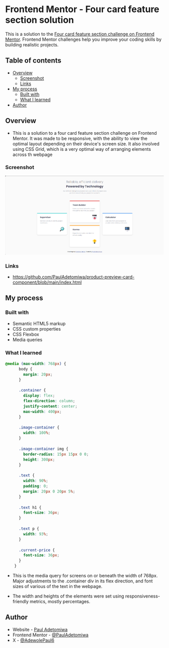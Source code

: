 # Frontend Mentor - Four card feature section solution

This is a solution to the [Four card feature section challenge on Frontend Mentor](https://www.frontendmentor.io/challenges/four-card-feature-section-weK1eFYK). Frontend Mentor challenges help you improve your coding skills by building realistic projects.  

## Table of contents

- [Overview](#overview)
  - [Screenshot](#screenshot)
  - [Links](#links)
- [My process](#my-process)
  - [Built with](#built-with)
  - [What I learned](#what-i-learned)
- [Author](#author)


## Overview

- This is a solution to a four card feature section challenge on Frontend Mentor. It was made to be responsive, with the ability to view the optimal layout depending on their device's screen size. It also involved using CSS Grid, which is a very optimal way of arranging elements across th webpage

### Screenshot

![](desktop-layout.png)

### Links

- https://github.com/PaulAdetomiwa/product-preview-card-component/blob/main/index.html

## My process

### Built with

- Semantic HTML5 markup
- CSS custom properties
- CSS Flexbox 
- Media queries

### What I learned

```css
@media (max-width: 768px) {
      body {
        margin: 20px;
      }

      .container {
        display: flex;
        flex-direction: column;
        justify-content: center;
        max-width: 400px;
      }

      .image-container {
        width: 100%;
      }

      .image-container img {
        border-radius: 15px 15px 0 0;
        height: 300px;
      }

      .text {
        width: 90%;
        padding: 0;
        margin: 20px 0 20px 5%;
      }

      .text h1 {
        font-size: 36px;
      }

      .text p {
        width: 93%;
      }

      .current-price {
        font-size: 36px;
      }
    }
```
- This is the media query for screens on or beneath the width of 768px. Major adjustments to the .container div in its flex direction, and font sizes of various of the text in the webpage.

- The width and heights of the elements were set using responsiveness-friendly metrics, mostly percentages.

## Author

- Website - [Paul Adetomiwa](https://github.com/PaulAdetomiwa)
- Frontend Mentor - [@PaulAdetomiwa](https://www.frontendmentor.io/profile/PaulAdetomiwa)
- X - [@AdewolePaul6](https://www.x.com/AdewolePaul6)